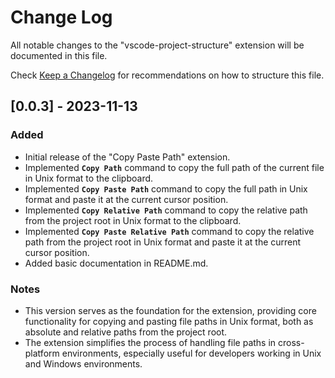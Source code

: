 # Change Log

All notable changes to the "vscode-project-structure" extension will be documented in this file.

Check [Keep a Changelog](http://keepachangelog.com/) for recommendations on how to structure this file.

## **[0.0.3] - 2023-11-13**

### **Added**

- Initial release of the "Copy Paste Path" extension.
- Implemented **`Copy Path`** command to copy the full path of the current file in Unix format to the clipboard.
- Implemented **`Copy Paste Path`** command to copy the full path in Unix format and paste it at the current cursor position.
- Implemented **`Copy Relative Path`** command to copy the relative path from the project root in Unix format to the clipboard.
- Implemented **`Copy Paste Relative Path`** command to copy the relative path from the project root in Unix format and paste it at the current cursor position.
- Added basic documentation in README.md.

### **Notes**

- This version serves as the foundation for the extension, providing core functionality for copying and pasting file paths in Unix format, both as absolute and relative paths from the project root.
- The extension simplifies the process of handling file paths in cross-platform environments, especially useful for developers working in Unix and Windows environments.
